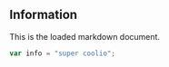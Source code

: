 
Information
-----------

This is the loaded markdown document.

```javascript
var info = "super coolio";
```
